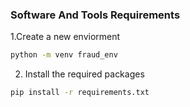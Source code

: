 ### Software And Tools Requirements

1.Create a new enviorment

```bash
python -m venv fraud_env
```

2. Install the required packages

```bash
pip install -r requirements.txt
```
